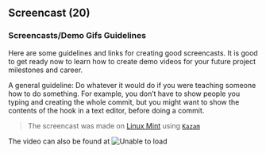 ## Screencast (20)

### Screencasts/Demo Gifs Guidelines

Here are some guidelines and links for creating good screencasts. It is good to get ready now to learn how to create demo videos for your future project milestones and career. 

A general guideline: Do whatever it would do if you were teaching someone how to do something. For example, you don’t have to show people you typing and creating the whole commit, but you might want to show the contents of the hook in a text editor, before doing a commit.


>The screencast was made on [Linux Mint](https://www.linuxmint.com/) using [`Kazam`](https://launchpad.net/kazam)

The video can also be found at ![Unable to load](https://www.youtube.com/watch?v=xOWM0G3io4M&feature=youtu.be)
